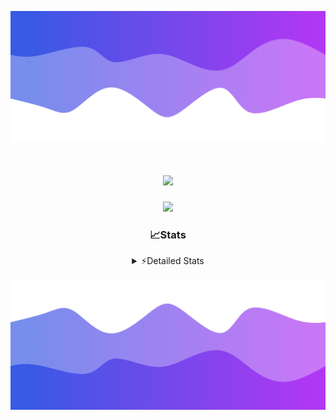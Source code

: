 ![Header](./header.png)
<div align="center">

<h1 align="center">
  <a href="https://git.io/typing-svg">
    <img src="https://readme-typing-svg.herokuapp.com/?lines=Hello,+There!+👋;This+is+chicho.;CEO+on+Hely+Development....;&center=true&size=25">
  </a>
</h1>
  
<p align="center">
  <img src="https://lanyard.cnrad.dev/api/852683595378196480" />
</p>

### 📈Stats
<details>
    <summary> ⚡Detailed Stats</summary>
    <br/>

<!--START_SECTION:waka-->
![Code Time](http://img.shields.io/badge/Code%20Time-267%20hrs%2048%20mins-blue)

![Profile Views](http://img.shields.io/badge/Profile%20Views-10-blue)

**🐱 My GitHub Data** 

> 📦 42.5 kB Used in GitHub's Storage 
 > 
> 🏆 22 Contributions in the Year 2023
 > 
> 🚫 Not Opted to Hire
 > 
> 📜 7 Public Repositories 
 > 
> 🔑 9 Private Repositories 
 > 
**I'm a Night 🦉** 

```text
🌞 Morning                15 commits          ██░░░░░░░░░░░░░░░░░░░░░░░   06.44 % 
🌆 Daytime                28 commits          ███░░░░░░░░░░░░░░░░░░░░░░   12.02 % 
🌃 Evening                113 commits         ████████████░░░░░░░░░░░░░   48.50 % 
🌙 Night                  77 commits          ████████░░░░░░░░░░░░░░░░░   33.05 % 
```
📅 **I'm Most Productive on Tuesday** 

```text
Monday                   15 commits          ██░░░░░░░░░░░░░░░░░░░░░░░   06.44 % 
Tuesday                  47 commits          █████░░░░░░░░░░░░░░░░░░░░   20.17 % 
Wednesday                44 commits          █████░░░░░░░░░░░░░░░░░░░░   18.88 % 
Thursday                 26 commits          ███░░░░░░░░░░░░░░░░░░░░░░   11.16 % 
Friday                   33 commits          ████░░░░░░░░░░░░░░░░░░░░░   14.16 % 
Saturday                 23 commits          ██░░░░░░░░░░░░░░░░░░░░░░░   09.87 % 
Sunday                   45 commits          █████░░░░░░░░░░░░░░░░░░░░   19.31 % 
```


📊 **This Week I Spent My Time On** 

```text
🕑︎ Time Zone: America/Argentina/Buenos_Aires

💬 Programming Languages: 
Python                   6 hrs 46 mins       █████████████░░░░░░░░░░░░   53.15 % 
HTML                     5 hrs 46 mins       ███████████░░░░░░░░░░░░░░   45.27 % 
JavaScript               12 mins             ░░░░░░░░░░░░░░░░░░░░░░░░░   01.59 % 

🔥 Editors: 
VS Code                  12 hrs 45 mins      █████████████████████████   100.00 % 

🐱‍💻 Projects: 
Unknown Project          10 hrs              ████████████████████░░░░░   78.48 % 
Coder                    2 hrs 38 mins       █████░░░░░░░░░░░░░░░░░░░░   20.76 % 
ocean-backend-v2         5 mins              ░░░░░░░░░░░░░░░░░░░░░░░░░   00.76 % 
pagina-1                 0 secs              ░░░░░░░░░░░░░░░░░░░░░░░░░   00.01 % 

💻 Operating System: 
Windows                  12 hrs 45 mins      █████████████████████████   100.00 % 
```

**I Mostly Code in JavaScript** 

```text
JavaScript               8 repos             █████████░░░░░░░░░░░░░░░░   34.78 % 
CSS                      4 repos             ████░░░░░░░░░░░░░░░░░░░░░   17.39 % 
HTML                     2 repos             ██░░░░░░░░░░░░░░░░░░░░░░░   08.70 % 
C#                       2 repos             ██░░░░░░░░░░░░░░░░░░░░░░░   08.70 % 
Batchfile                1 repo              █░░░░░░░░░░░░░░░░░░░░░░░░   04.35 % 
```




 Last Updated on 14/08/2023 09:11:44 UTC
<!--END_SECTION:waka-->
</details>

![Footer](./footer.png)

